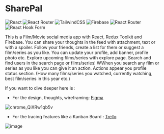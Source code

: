 # SharePal

![React](https://img.shields.io/badge/react-%2320232a.svg?style=for-the-badge&logo=react&logoColor=%2361DAFB)
![React Router](https://img.shields.io/badge/React_Router-CA4245?style=for-the-badge&logo=react-router&logoColor=white)
![TailwindCSS](https://img.shields.io/badge/tailwindcss-%2338B2AC.svg?style=for-the-badge&logo=tailwind-css&logoColor=white)
![Firebase](https://img.shields.io/badge/firebase-%23039BE5.svg?style=for-the-badge&logo=firebase)
![React Router](https://img.shields.io/badge/React_Router-CA4245?style=for-the-badge&logo=react-router&logoColor=white)
![React Hook Form](https://img.shields.io/badge/React%20Hook%20Form-%23EC5990.svg?style=for-the-badge&logo=reacthookform&logoColor=white)

This is a Film/Movie social media app with React, Redux Toolkit and Firebase. You can share your thoughts in the feed with attachment, text or with a spoiler. Follow your friends, create a list for them or suggest a film/series as you like. You can update your profile, add banner, profile photo etc. Explore upcoming films/series with explore page. Search and find users in the search page or films/series! WWhen you search any film or series as you like you can give it an action. Actions appear you profile status section. (How many films/series you watched, currently watching, best film/series in this year etc.) 

If you want to dive deeper here is :
- For the design, thoughts, wireframing: [Figma](https://www.figma.com/file/Aj2NOVzUCGzkp1G5YzCnim/SharePal?type=whiteboard&t=Ggv7qDKmgEpDcZPE-1)

![chrome_QiXRw1qb5v](https://github.com/mustafadede/SharePal/assets/95627279/eb9f08a5-e052-4e03-9b2f-cee0c925cbce)

- For the tracing features like a Kanban Board : [Trello](https://trello.com/invite/b/uEoQWrG3/ATTI988e741921e2d5ae415c5180903a57f23BF8B636/sharepal)

![image](https://github.com/mustafadede/SharePal/assets/95627279/9f2c5d5d-6fdc-4615-b14a-9ffb9fe2be73)

